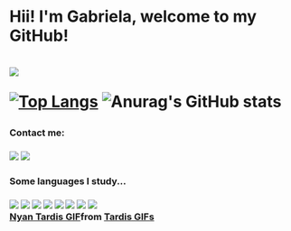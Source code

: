 <h1> Hii! I'm Gabriela, welcome to my GitHub! <h1>

<img src = "https://user-images.githubusercontent.com/69328848/120335537-ecad6880-c2c7-11eb-8a30-d2223decb65e.png"></img>
  
[![Top Langs](https://github-readme-stats.vercel.app/api/top-langs/?username=gabrielasigolo)](https://github.com/gabrielasigolo/github-readme-stats)
![Anurag's GitHub stats](https://github-readme-stats.vercel.app/api?username=gabrielasigolo&show_icons=true&theme=radical)
  
<h3> Contact me: <h3> 
<a href = "https://www.linkedin.com/in/gabriela-s%C3%ADgolo-b84768123/"><img  src = "https://img.shields.io/badge/LinkedIn-0077B5?style=for-the-badge&logo=linkedin&logoColor=white>"></img></a>
<a href = "https://www.instagram.com/gabs_sigolo/"><img src = "https://img.shields.io/badge/Instagram-E4405F?style=for-the-badge&logo=instagram&logoColor=white"></img></a>

<h3> Some languages I study... <h3>
<img src="https://img.shields.io/badge/C%23-239120?style=for-the-badge&logo=c-sharp&logoColor=white"></img>
<img src="https://img.shields.io/badge/Java-ED8B00?style=for-the-badge&logo=java&logoColor=white"></img>
<img src="https://img.shields.io/badge/HTML5-E34F26?style=for-the-badge&logo=html5&logoColor=white"></img>
<img src="https://img.shields.io/badge/CSS-239120?&style=for-the-badge&logo=css3&logoColor=white"></img>
<img src="https://img.shields.io/badge/JavaScript-F7DF1E?style=for-the-badge&logo=javascript&logoColor=black"></img>
<img src="https://img.shields.io/badge/C-00599C?style=for-the-badge&logo=c&logoColor=white"></img>
<img src="https://img.shields.io/badge/MySQL-00000F?style=for-the-badge&logo=mysql&logoColor=white"></img>
<img src="https://img.shields.io/badge/Python-FFD43B?style=for-the-badge&logo=python&logoColor=darkgreen"></img>
<div class="tenor-gif-embed" data-postid="3412050" data-share-method="host" data-aspect-ratio="1.01961" data-width="100%"><a href="https://tenor.com/view/tardis-nyan-tardis-nyan-gif-3412050">Nyan Tardis GIF</a>from <a href="https://tenor.com/search/tardis-gifs">Tardis GIFs</a></div> <script type="text/javascript" async src="https://tenor.com/embed.js"></script>








